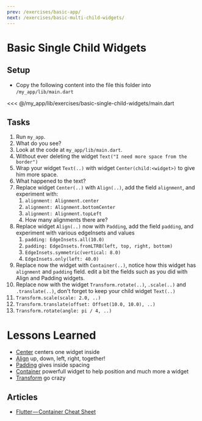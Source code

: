 ```yaml
---
prev: /exercises/basic-app/
next: /exercises/basic-multi-child-widgets/
---
```


# Basic Single Child Widgets

## Setup

- Copy the following content into the file this folder into `/my_app/lib/main.dart`

<<< @/my_app/lib/exercises/basic-single-child-widgets/main.dart


## Tasks

1. Run `my_app`.
2. What do you see?
3. Look at the code at `my_app/lib/main.dart`.
4. Without ever deleting the widget `Text("I need more space from the border")`
5. Wrap your widget `Text(..)` with widget `Center(child:<widget>)` to give him more space.
6. What happened to the text?
7. Replace widget `Center(..)` with `Align(..)`, add the field `alignment`, and experiment with:
   1. `alignment: Alignment.center`
   2. `alignment: Alignment.bottomCenter`
   3. `alignment: Alignment.topLeft`
   4. How many alignments there are?
8. Replace widget `Align(..)` now with `Padding`, add the field `padding`, and experiment with various edgeInsets and values
   1. `padding: EdgeInsets.all(10.0)`
   2. `padding: EdgeInsets.fromLTRB(left, top, right, bottom)`
   3. `EdgeInsets.symmetric(vertical: 8.0)`
   4. `EdgeInsets.only(left: 40.0)`
9. Replace now the widget with `Container(..)`, notice how this widget has `alignment` and `padding` field. edit a bit the fields such as you did with Align and Padding widgets.
10. Replace now with the widget `Transform.rotate(..)`, `.scale(..)` and `.translate(..)`, don't forget to keep your child widget `Text(..)`
   1.  `Transform.scale(scale: 2.0, ..)`
   2.  `Transform.translate(offset: Offset(10.0, 10.0), ..)`
   3.  `Transform.rotate(angle: pi / 4, ..)`

# Lessons Learned

- [Center](https://docs.flutter.io/flutter/widgets/Center-class.html) centers one widget inside
- [Align](https://docs.flutter.io/flutter/widgets/Align-class.html) up, down, left, right, together!
- [Padding](https://docs.flutter.io/flutter/widgets/Padding-class.html) gives inside spacing
- [Container](
https://docs.flutter.io/flutter/widgets/Container-class.html) powerfull widget to help position and much more a widget
- [Transform](https://docs.flutter.io/flutter/widgets/Transform-class.html) go crazy


## Articles

- [Flutter — Container Cheat Sheet
](https://medium.com/jlouage/container-de5b0d3ad184)